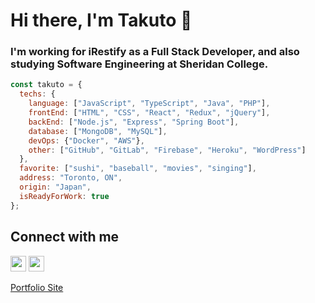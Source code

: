 # Hi there, I'm Takuto 👋
### I'm working for iRestify as a Full Stack Developer, and also studying Software Engineering at Sheridan College.

```javascript
const takuto = {
  techs: {
    language: ["JavaScript", "TypeScript", "Java", "PHP"],
    frontEnd: ["HTML", "CSS", "React", "Redux", "jQuery"],
    backEnd: ["Node.js", "Express", "Spring Boot"],
    database: ["MongoDB", "MySQL"],
    devOps: {"Docker", "AWS"},
    other: ["GitHub", "GitLab", "Firebase", "Heroku", "WordPress"]
  },
  favorite: ["sushi", "baseball", "movies", "singing"],
  address: "Toronto, ON",
  origin: "Japan",
  isReadyForWork: true
};
```

## Connect with me
[<img src="https://img.shields.io/badge/LinkedIn-2867B2?style=flat-square&logo=linkedin&labelColor=2867B2" height="25" />](https://www.linkedin.com/in/takuto-okamoto/)
[<img src="https://img.shields.io/badge/Email-BB001B?style=flat-square&logo=gmail&labelColor=BB001B&logoColor=white" height="25" />](mailto:takutookamoto0427@gmail.com)

[Portfolio Site](https://developertakuto.com/)
